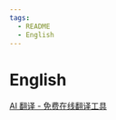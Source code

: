 ```yaml
---
tags:
  - README
  - English
---
```


# English
[AI 翻译 - 免费在线翻译工具](https://ai-translator.cc/zh)







